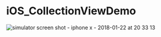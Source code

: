 # iOS_CollectionViewDemo
![simulator screen shot - iphone x - 2018-01-22 at 20 33 13](https://user-images.githubusercontent.com/2126967/35221302-97662292-ffb4-11e7-8355-78773087b220.png)
